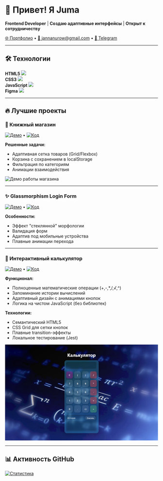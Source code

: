 # 👋 Привет! Я Juma  
**Frontend Developer** | **Создаю адаптивные интерфейсы** | **Открыт к сотрудничеству**

[🌐 Портфолио](https://juma-annanur.github.io) • 
[📧 jannanurow@gmail.com](mailto:jannanurow@gmail.com) • 
[💬 Telegram](https://t.me/your_username)

---

## 🛠 Технологии  
**HTML5** ![](https://progress-bar.dev/90)  
**CSS3**  ![](https://progress-bar.dev/85)  
**JavaScript**  ![](https://progress-bar.dev/75)  
**Figma**  ![](https://progress-bar.dev/80)

---

## 🔥 Лучшие проекты

### 🛒 Книжный магазин
[![Демо](https://img.shields.io/badge/▶_Демо-онлайн-brightgreen)](https://juma-annanur.github.io/juma-bookstore/) • 
[![Код](https://img.shields.io/badge/</>-_Исходники-blue)](https://github.com/juma-annanur/juma-bookstore)

**Решенные задачи:**  
- Адаптивная сетка товаров (Grid/Flexbox)  
- Корзина с сохранением в localStorage  
- Фильтрация по категориям  
- Анимации взаимодействия  

![Демо работы магазина](./bookstore-demo.gif)

---

### ✨ Glassmorphism Login Form
[![Демо](https://img.shields.io/badge/▶_Демо-онлайн-brightgreen)](https://juma-annanur.github.io/glassmorphism-login-form/) • 
[![Код](https://img.shields.io/badge/</>-_Исходники-blue)](https://github.com/juma-annanur/glassmorphism-login-form)

**Особенности:**  
- Эффект "стеклянной" морфологии  
- Валидация форм  
- Адаптив под мобильные устройства  
- Плавные анимации перехода  

---
### 🧮 Интерактивный калькулятор
[![Демо](https://img.shields.io/badge/▶_Демо-онлайн-brightgreen)](https://juma-annanur.github.io/Juma-calculator/) • 
[![Код](https://img.shields.io/badge/</>-_Исходники-blue)](https://github.com/juma-annanur/Juma-calculator)

**Функционал:**
- Полноценные математические операции (+,-,*,/,√,^)
- Запоминание истории вычислений
- Адаптивный дизайн с анимациями кнопок
- Логика на чистом JavaScript (без библиотек)

**Технологии:**
- Семантический HTML5
- CSS Grid для сетки кнопок
- Плавные transition-эффекты
- Локальное тестирование (Jest)

![Демо калькулятора](https://github.com/juma-annanur/Juma-calculator/blob/main/%D0%BA%D0%B0%D0%BB%D1%8C%D0%BA%D1%83%D0%BB%D1%8F%D1%82%D0%BE%D1%80.jpg)

---

## 📊 Активность GitHub
[![Статистика](https://github-readme-stats.vercel.app/api?username=juma-annanur&show_icons=true&theme=dark#gh-dark-mode-only)](https://github.com/juma-annanur)
